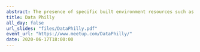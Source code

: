 ```yaml
---
abstract: The presence of specific built environment resources such as food vendors or recreation centers may impact diet and physical activity, thereby affecting the subsequent risk of important health conditions like cardiovascular disease. Of particular interest to investigators are types of spatial patterns that describe the availability of a particular resource near a location where subjects frequently spend their time, residential neighborhoods or schools, for example. To describe these types of spatial patterns, we model the spatial distribution of fast food restaurants around each school as a one-dimensional Inhomogeneous Poisson Process (IPP). We cluster the spatially varying intensities of the IPPs using the Nested Dirichlet Process which allows us to group schools into environment types. Our modeling approach is non-parametric in that the number of clusters is not chosen a priori: more clusters can be added in accordance with the best marginal density fit and the shape of the intensity function across distance from the school is data-driven.
title: Data Philly 
all_day: false
url_slides: "files/DataPhilly.pdf"
event_url: "https://www.meetup.com/DataPhilly/"
date: 2020-06-17T18:00:00
---
```


